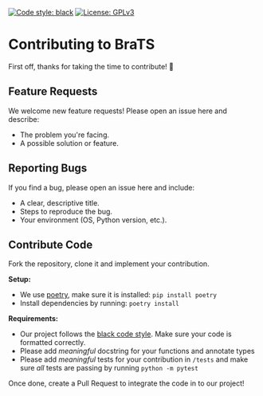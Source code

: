 [![Code style: black](https://img.shields.io/badge/code%20style-black-000000.svg)](https://github.com/psf/black)
[![License: GPLv3](https://img.shields.io/badge/License-AGPLv3-blue.svg)](https://www.gnu.org/licenses/Agpl-3.0)

# Contributing to BraTS

First off, thanks for taking the time to contribute! 🎉

## Feature Requests
We welcome new feature requests! Please open an issue here and describe:

- The problem you're facing.
- A possible solution or feature.

## Reporting Bugs

If you find a bug, please open an issue here and include:

- A clear, descriptive title.
- Steps to reproduce the bug.
- Your environment (OS, Python version, etc.).

## Contribute Code 
Fork the repository, clone it and implement your contribution.

**Setup:**
- We use [poetry](https://python-poetry.org/), make sure it is installed: `pip install poetry`
- Install dependencies by running: `poetry install`

**Requirements:**
- Our project follows the [black code style](https://github.com/psf/black). Make sure your code is formatted correctly.
- Please add _meaningful_ docstring for your functions and annotate types
- Please add _meaningful_ tests for your contribution in `/tests` and make sure _all_ tests are passing by running `python -m pytest`



Once done, create a Pull Request to integrate the code in to our project!

